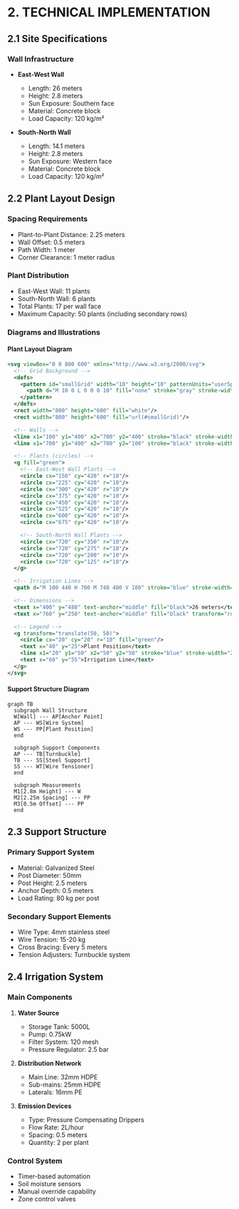 # 2. TECHNICAL IMPLEMENTATION

## 2.1 Site Specifications

### Wall Infrastructure
- **East-West Wall**
  - Length: 26 meters
  - Height: 2.8 meters
  - Sun Exposure: Southern face
  - Material: Concrete block
  - Load Capacity: 120 kg/m²

- **South-North Wall**
  - Length: 14.1 meters
  - Height: 2.8 meters
  - Sun Exposure: Western face
  - Material: Concrete block
  - Load Capacity: 120 kg/m²

## 2.2 Plant Layout Design

### Spacing Requirements
- Plant-to-Plant Distance: 2.25 meters
- Wall Offset: 0.5 meters
- Path Width: 1 meter
- Corner Clearance: 1 meter radius

### Plant Distribution
- East-West Wall: 11 plants
- South-North Wall: 6 plants
- Total Plants: 17 per wall face
- Maximum Capacity: 50 plants (including secondary rows)

### Diagrams and Illustrations

#### Plant Layout Diagram
```svg
<svg viewBox="0 0 800 600" xmlns="http://www.w3.org/2000/svg">
  <!-- Grid Background -->
  <defs>
    <pattern id="smallGrid" width="10" height="10" patternUnits="userSpaceOnUse">
      <path d="M 10 0 L 0 0 0 10" fill="none" stroke="gray" stroke-width="0.5" opacity="0.2"/>
    </pattern>
  </defs>
  <rect width="800" height="600" fill="white"/>
  <rect width="800" height="600" fill="url(#smallGrid)"/>

  <!-- Walls -->
  <line x1="100" y1="400" x2="700" y2="400" stroke="black" stroke-width="10"/>
  <line x1="700" y1="400" x2="700" y2="100" stroke="black" stroke-width="10"/>

  <!-- Plants (circles) -->
  <g fill="green">
    <!-- East-West Wall Plants -->
    <circle cx="150" cy="420" r="10"/>
    <circle cx="225" cy="420" r="10"/>
    <circle cx="300" cy="420" r="10"/>
    <circle cx="375" cy="420" r="10"/>
    <circle cx="450" cy="420" r="10"/>
    <circle cx="525" cy="420" r="10"/>
    <circle cx="600" cy="420" r="10"/>
    <circle cx="675" cy="420" r="10"/>

    <!-- South-North Wall Plants -->
    <circle cx="720" cy="350" r="10"/>
    <circle cx="720" cy="275" r="10"/>
    <circle cx="720" cy="200" r="10"/>
    <circle cx="720" cy="125" r="10"/>
  </g>

  <!-- Irrigation Lines -->
  <path d="M 100 440 H 700 M 740 400 V 100" stroke="blue" stroke-width="2" fill="none"/>

  <!-- Dimensions -->
  <text x="400" y="480" text-anchor="middle" fill="black">26 meters</text>
  <text x="760" y="250" text-anchor="middle" fill="black" transform="rotate(90 760 250)">14.1 meters</text>

  <!-- Legend -->
  <g transform="translate(50, 50)">
    <circle cx="20" cy="20" r="10" fill="green"/>
    <text x="40" y="25">Plant Position</text>
    <line x1="20" y1="50" x2="50" y2="50" stroke="blue" stroke-width="2"/>
    <text x="60" y="55">Irrigation Line</text>
  </g>
</svg>
```

#### Support Structure Diagram
```mermaid
graph TB
  subgraph Wall Structure
  W[Wall] --- AP[Anchor Point]
  AP --- WS[Wire System]
  WS --- PP[Plant Position]
  end

  subgraph Support Components
  AP --- TB[Turnbuckle]
  TB --- SS[Steel Support]
  SS --- WT[Wire Tensioner]
  end

  subgraph Measurements
  M1[2.8m Height] --- W
  M2[2.25m Spacing] --- PP
  M3[0.5m Offset] --- PP
  end
```

## 2.3 Support Structure

### Primary Support System
- Material: Galvanized Steel
- Post Diameter: 50mm
- Post Height: 2.5 meters
- Anchor Depth: 0.5 meters
- Load Rating: 80 kg per post

### Secondary Support Elements
- Wire Type: 4mm stainless steel
- Wire Tension: 15-20 kg
- Cross Bracing: Every 5 meters
- Tension Adjusters: Turnbuckle system

## 2.4 Irrigation System

### Main Components
1. **Water Source**
   - Storage Tank: 5000L
   - Pump: 0.75kW
   - Filter System: 120 mesh
   - Pressure Regulator: 2.5 bar

2. **Distribution Network**
   - Main Line: 32mm HDPE
   - Sub-mains: 25mm HDPE
   - Laterals: 16mm PE

3. **Emission Devices**
   - Type: Pressure Compensating Drippers
   - Flow Rate: 2L/hour
   - Spacing: 0.5 meters
   - Quantity: 2 per plant

### Control System
- Timer-based automation
- Soil moisture sensors
- Manual override capability
- Zone control valves
